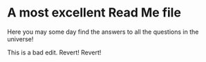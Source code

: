 # A most excellent Read Me file

Here you may some day find the answers to all the questions in the universe! 

This is a bad edit. Revert! Revert!
